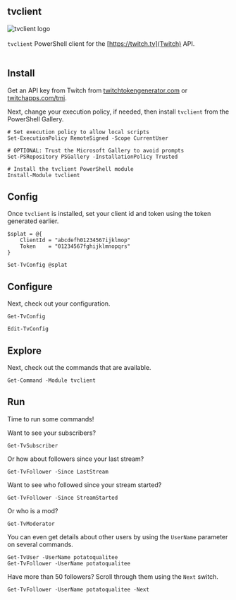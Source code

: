 
## tvclient

<img align="left" src="https://github.com/potatoqualitee/twitch/blob/main/tvclient/icon.png?raw=true" alt="tvclient logo">  <br/></br>`tvclient` PowerShell client for the [https://twitch.tv](Twitch) API.
<br/></br>


## Install

Get an API key from Twitch from [twitchtokengenerator.com](https://twitchtokengenerator.com/) or [twitchapps.com/tmi](https://twitchapps.com/tmi/).

Next, change your execution policy, if needed, then install `tvclient` from the PowerShell Gallery.

```
# Set execution policy to allow local scripts
Set-ExecutionPolicy RemoteSigned -Scope CurrentUser

# OPTIONAL: Trust the Microsoft Gallery to avoid prompts
Set-PSRepository PSGallery -InstallationPolicy Trusted

# Install the tvclient PowerShell module
Install-Module tvclient
```

## Config

Once `tvclient` is installed, set your client id and token using the token generated earlier.

```
$splat = @{
    ClientId = "abcdefh01234567ijklmop"
    Token    = "01234567fghijklmnopqrs"
}

Set-TvConfig @splat
```

## Configure

Next, check out your configuration.

```
Get-TvConfig
```

```
Edit-TvConfig
```


## Explore

Next, check out the commands that are available.

```
Get-Command -Module tvclient
```

## Run

Time to run some commands!

Want to see your subscribers?

```
Get-TvSubscriber
```

Or how about followers since your last stream?

```
Get-TvFollower -Since LastStream
```

Want to see who followed since your stream started?

```
Get-TvFollower -Since StreamStarted
```

Or who is a mod?

```
Get-TvModerator
```

You can even get details about other users by using the `UserName` parameter on several commands.

```
Get-TvUser -UserName potatoqualitee
Get-TvFollower -UserName potatoqualitee
```

Have more than 50 followers? Scroll through them using the `Next` switch.

```
Get-TvFollower -UserName potatoqualitee -Next
```
